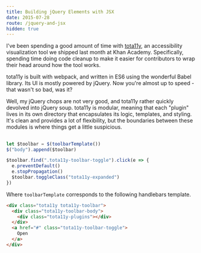 ```yaml
---
title: Building jQuery Elements with JSX
date: 2015-07-28
route: /jquery-and-jsx
hidden: true
---
```


I've been spending a good amount of time with [tota11y](https://khan.github.io/tota11y), an accessibility visualization tool we shipped last month at Khan Academy. Specifically, spending time doing code cleanup to make it easier for contributors to wrap their head around how the tool works.

tota11y is built with webpack, and written in ES6 using the wonderful Babel library. Its UI is mostly powered by jQuery. Now you're almost up to speed - that wasn't so bad, was it?

Well, my jQuery chops are not very good, and tota11y rather quickly devolved into jQuery soup. tota11y is modular, meaning that each "plugin" lives in its own directory that encapsulates its logic, templates, and styling. It's clean and provides a lot of flexibility, but the boundaries between these modules is where things get a little suspicious.

##

```js
let $toolbar = $(toolbarTemplate())
$("body").append($toolbar)

$toolbar.find(".tota11y-toolbar-toggle").click(e => {
  e.preventDefault()
  e.stopPropagation()
  $toolbar.toggleClass("tota11y-expanded")
})
```

Where `toolbarTemplate` corresponds to the following handlebars template.

```html
<div class="tota11y tota11y-toolbar">
  <div class="tota11y-toolbar-body">
    <div class="tota11y-plugins"></div>
  </div>
  <a href="#" class="tota11y-toolbar-toggle">
    Open
  </a>
</div>
```

